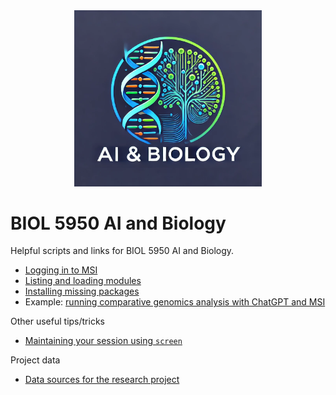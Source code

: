 <div align="center">
    <img src="logo.png?raw=true" width="300px"</img> 
</div>

# BIOL 5950 AI and Biology
Helpful scripts and links for BIOL 5950 AI and Biology.

* [Logging in to MSI](logging_in.md)
* [Listing and loading modules](loading_modules.md)
* [Installing missing packages](installing_packages_with_conda.md)
* Example: [running comparative genomics analysis with ChatGPT and MSI](example_01_comparative_genomics_with_ai.md)

Other useful tips/tricks
* [Maintaining your session using `screen`](using_screen.md)

Project data
* [Data sources for the research project](research_project.md)

